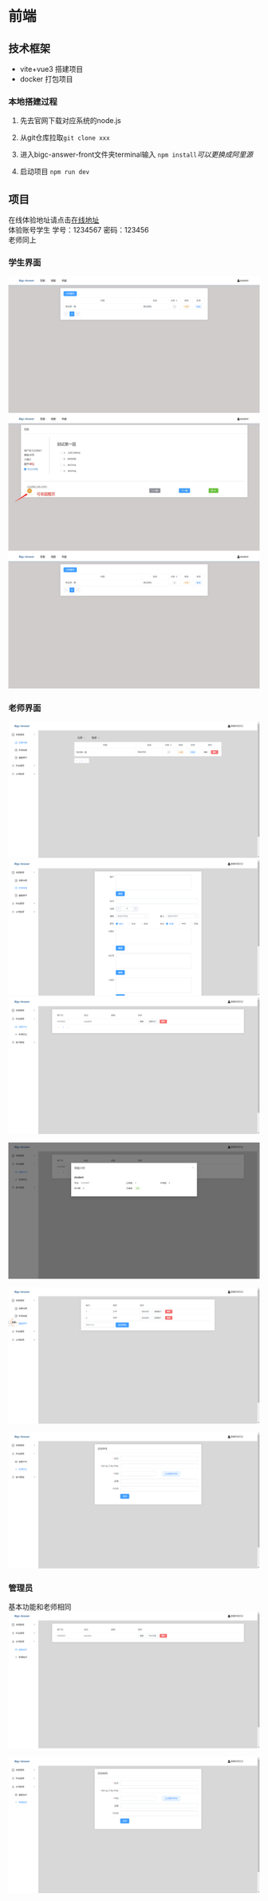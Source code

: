 # 前端

## 技术框架

* vite+vue3 搭建项目
* docker 打包项目

### 本地搭建过程

1. 先去官网下载对应系统的node.js  

2. 从git仓库拉取``` git clone xxx ```

3. 进入bigc-answer-front文件夹terminal输入  ``` npm install ```*可以更换成阿里源*

4. 启动项目 ```npm run dev```

## 项目  

在线体验地址请点击[在线地址](http://101.43.215.130/)  
体验账号学生 学号：1234567 密码：123456  
老师同上

### 学生界面

![主界面](%E5%9B%BE%E7%89%87/%E5%AD%A6%E7%94%9F/%E9%94%99%E9%A2%98%E7%95%8C%E9%9D%A2.png)
![2](%E5%9B%BE%E7%89%87/%E5%AD%A6%E7%94%9F/%E7%AD%94%E9%A2%98%E7%95%8C%E9%9D%A2.jpg)
![3](%E5%9B%BE%E7%89%87/%E5%AD%A6%E7%94%9F/%E9%94%99%E9%A2%98%E7%95%8C%E9%9D%A2.png)

### 老师界面

![1](%E5%9B%BE%E7%89%87/%E8%80%81%E5%B8%88/%E4%B8%BB%E7%95%8C%E9%9D%A2.png)
![2](%E5%9B%BE%E7%89%87/%E8%80%81%E5%B8%88/%E6%96%B0%E5%A2%9E%E9%A2%98%E7%9B%AE.png)
![3](%E5%9B%BE%E7%89%87/%E8%80%81%E5%B8%88/%E6%9F%A5%E7%9C%8B%E5%AD%A6%E7%94%9F.png)

![4](%E5%9B%BE%E7%89%87/%E8%80%81%E5%B8%88/%E6%9F%A5%E7%9C%8B%E5%AD%A6%E7%94%9F%E7%9A%84%E7%AD%94%E9%A2%98%E4%BF%A1%E6%81%AF.png)

![5](%E5%9B%BE%E7%89%87/%E8%80%81%E5%B8%88/%E6%9F%A5%E7%9C%8B%E7%AB%A0%E8%8A%82.png)

![6](%E5%9B%BE%E7%89%87/%E8%80%81%E5%B8%88/%E5%A2%9E%E5%8A%A0%E5%AD%A6%E7%94%9F.png)

### 管理员

基本功能和老师相同
![1](%E5%9B%BE%E7%89%87/%E7%AE%A1%E7%90%86%E5%91%98/%E6%9F%A5%E7%9C%8B%E8%80%81%E5%B8%88.png)

![2](%E5%9B%BE%E7%89%87/%E7%AE%A1%E7%90%86%E5%91%98/%E5%A2%9E%E5%8A%A0%E8%80%81%E5%B8%88.png)